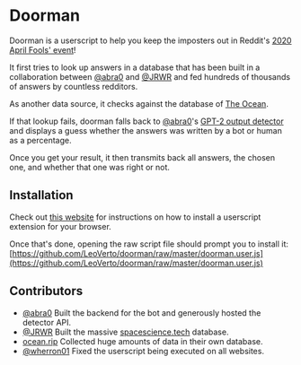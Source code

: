 # Doorman
Doorman is a userscript to help you keep the imposters out in Reddit's
[2020 April Fools' event](https://new.reddit.com/r/Imposter)!

It first tries to look up answers in a database that has been built in a collaboration
between [@abra0](https://github.com/Abrackadabra) and [@JRWR](https://github.com/JRWR)
and fed hundreds of thousands of answers by countless redditors.

As another data source, it checks against the database of [The Ocean](https://ocean.rip).

If that lookup fails, doorman falls back to [@abra0](https://github.com/Abrackadabra)'s
[GPT-2 output detector](https://detector.abra.me) and displays a guess whether the answers was written
by a bot or human as a percentage.

Once you get your result, it then transmits back all answers, the chosen one, and whether
that one was right or not.

## Installation
Check out [this website](https://openuserjs.org/about/Userscript-Beginners-HOWTO) for instructions
on how to install a userscript extension for your browser.

Once that's done, opening the raw script file should prompt you to install it:
[https://github.com/LeoVerto/doorman/raw/master/doorman.user.js](https://github.com/LeoVerto/doorman/raw/master/doorman.user.js)

## Contributors
* [@abra0](https://github.com/Abrackadabra) Built the backend for the bot and generously hosted the detector API.
* [@JRWR](https://github.com/JRWR) Built the massive [spacescience.tech](https://spacescience.tech) database.
* [ocean.rip](https://ocean.rip) Collected huge amounts of data in their own database.
* [@wherron01](https://github.com/wherron01) Fixed the userscript being executed on all websites.